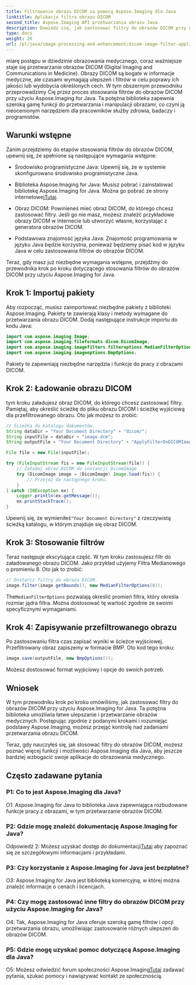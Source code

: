 ```yaml
---
title: Filtrowanie obrazu DICOM za pomocą Aspose.Imaging dla Java
linktitle: Aplikacja filtra obrazu DICOM
second_title: Aspose.Imaging API przetwarzania obrazu Java
description: Dowiedz się, jak zastosować filtry do obrazów DICOM przy użyciu Aspose.Imaging for Java. Z łatwością ulepszaj obrazowanie medyczne.
type: docs
weight: 26
url: /pl/java/image-processing-and-enhancement/dicom-image-filter-application/
---
```

miarę postępu w dziedzinie obrazowania medycznego, coraz ważniejsze staje się przetwarzanie obrazów DICOM (Digital Imaging and Communications in Medicine). Obrazy DICOM są bogate w informacje medyczne, ale czasami wymagają ulepszeń i filtrów w celu poprawy ich jakości lub wydobycia określonych cech. W tym obszernym przewodniku przeprowadzimy Cię przez proces stosowania filtrów do obrazów DICOM przy użyciu Aspose.Imaging for Java. Ta potężna biblioteka zapewnia szeroką gamę funkcji do przetwarzania i manipulacji obrazami, co czyni ją nieocenionym narzędziem dla pracowników służby zdrowia, badaczy i programistów.

## Warunki wstępne

Zanim przejdziemy do etapów stosowania filtrów do obrazów DICOM, upewnij się, że spełnione są następujące wymagania wstępne:

- Środowisko programistyczne Java: Upewnij się, że w systemie skonfigurowano środowisko programistyczne Java.

-  Biblioteka Aspose.Imaging for Java: Musisz pobrać i zainstalować bibliotekę Aspose.Imaging for Java. Można go pobrać ze strony internetowej[Tutaj](https://releases.aspose.com/imaging/java/).

- Obraz DICOM: Powinieneś mieć obraz DICOM, do którego chcesz zastosować filtry. Jeśli go nie masz, możesz znaleźć przykładowe obrazy DICOM w Internecie lub utworzyć własne, korzystając z generatora obrazów DICOM.

- Podstawowa znajomość języka Java: Znajomość programowania w języku Java będzie korzystna, ponieważ będziemy pisać kod w języku Java w celu zastosowania filtrów do obrazów DICOM.

Teraz, gdy masz już niezbędne wymagania wstępne, przejdźmy do przewodnika krok po kroku dotyczącego stosowania filtrów do obrazów DICOM przy użyciu Aspose.Imaging for Java.

## Krok 1: Importuj pakiety

Aby rozpocząć, musisz zaimportować niezbędne pakiety z biblioteki Aspose.Imaging. Pakiety te zawierają klasy i metody wymagane do przetwarzania obrazu DICOM. Dodaj następujące instrukcje importu do kodu Java:

```java
import com.aspose.imaging.Image;
import com.aspose.imaging.fileformats.dicom.DicomImage;
import com.aspose.imaging.imagefilters.filteroptions.MedianFilterOptions;
import com.aspose.imaging.imageoptions.BmpOptions;
```

Pakiety te zapewniają niezbędne narzędzia i funkcje do pracy z obrazami DICOM.

## Krok 2: Ładowanie obrazu DICOM

tym kroku załadujesz obraz DICOM, do którego chcesz zastosować filtry. Pamiętaj, aby określić ścieżkę do pliku obrazu DICOM i ścieżkę wyjściową dla przefiltrowanego obrazu. Oto jak możesz to zrobić:

```java
// Ścieżka do katalogu dokumentów.
String dataDir = "Your Document Directory" + "dicom/";
String inputFile = dataDir + "image.dcm";
String outputFile = "Your Document Directory" + "ApplyFilterOnDICOMImage_out.bmp";

File file = new File(inputFile);

try (FileInputStream fis = new FileInputStream(file)) {
    // Załaduj obraz DICOM do instancji DicomImage
    try (DicomImage image = (DicomImage) Image.load(fis)) {
        // Przejdź do następnego kroku.
    }
} catch (IOException ex) {
    Logger.println(ex.getMessage());
    ex.printStackTrace();
}
```

 Upewnij się, że wymieniłeś`"Your Document Directory"` z rzeczywistą ścieżką katalogu, w którym znajduje się obraz DICOM.

## Krok 3: Stosowanie filtrów

Teraz następuje ekscytująca część. W tym kroku zastosujesz filtr do załadowanego obrazu DICOM. Jako przykład użyjemy Filtra Medianowego o promieniu 8. Oto jak to zrobić:

```java
// Dostarcz filtry do obrazu DICOM.
image.filter(image.getBounds(), new MedianFilterOptions(8));
```

 The`MedianFilterOptions` pozwalają określić promień filtra, który określa rozmiar jądra filtra. Można dostosować tę wartość zgodnie ze swoimi specyficznymi wymaganiami.

## Krok 4: Zapisywanie przefiltrowanego obrazu

Po zastosowaniu filtra czas zapisać wyniki w ścieżce wyjściowej. Przefiltrowany obraz zapiszemy w formacie BMP. Oto kod tego kroku:

```java
image.save(outputFile, new BmpOptions());
```

Możesz dostosować format wyjściowy i opcje do swoich potrzeb.

## Wniosek

W tym przewodniku krok po kroku omówiliśmy, jak zastosować filtry do obrazów DICOM przy użyciu Aspose.Imaging for Java. Ta potężna biblioteka umożliwia łatwe ulepszanie i przetwarzanie obrazów medycznych. Postępując zgodnie z podanymi krokami i rozumiejąc podstawy Aspose.Imaging, możesz przejąć kontrolę nad zadaniami przetwarzania obrazu DICOM.

Teraz, gdy nauczyłeś się, jak stosować filtry do obrazów DICOM, możesz poznać więcej funkcji i możliwości Aspose.Imaging dla Java, aby jeszcze bardziej wzbogacić swoje aplikacje do obrazowania medycznego.

## Często zadawane pytania

### P1: Co to jest Aspose.Imaging dla Java?

O1: Aspose.Imaging for Java to biblioteka Java zapewniająca rozbudowane funkcje pracy z obrazami, w tym przetwarzanie obrazów DICOM.

### P2: Gdzie mogę znaleźć dokumentację Aspose.Imaging for Java?

 Odpowiedź 2: Możesz uzyskać dostęp do dokumentacji[Tutaj](https://reference.aspose.com/imaging/java/) aby zapoznać się ze szczegółowymi informacjami i przykładami.

### P3: Czy korzystanie z Aspose.Imaging for Java jest bezpłatne?

O3: Aspose.Imaging for Java jest biblioteką komercyjną, w której można znaleźć informacje o cenach i licencjach.

### P4: Czy mogę zastosować inne filtry do obrazów DICOM przy użyciu Aspose.Imaging for Java?

O4: Tak, Aspose.Imaging for Java oferuje szeroką gamę filtrów i opcji przetwarzania obrazu, umożliwiając zastosowanie różnych ulepszeń do obrazów DICOM.

### P5: Gdzie mogę uzyskać pomoc dotyczącą Aspose.Imaging dla Java?

 O5: Możesz odwiedzić forum społeczności Aspose.Imaging[Tutaj](https://forum.aspose.com/) zadawać pytania, szukać pomocy i nawiązywać kontakt ze społecznością.